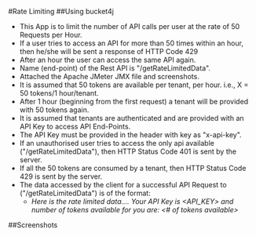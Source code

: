 #Rate Limiting
##Using bucket4j
* This App is to limit the number of API calls per user at the rate of 50 Requests per Hour.
* If a user tries to access an API for more than 50 times within an hour, then he/she will be sent a response of HTTP Code 429
* After an hour the user can access the same API again.
* Name (end-point) of the Rest API is "/getRateLimitedData".
* Attached the Apache JMeter JMX file and screenshots.
* It is assumed that 50 tokens are available per tenant, per hour. i.e., X = 50 tokens/1 hour/tenant.
* After 1 hour (beginning from the first request) a tenant will be provided with 50 tokens again.
* It is assumed that tenants are authenticated and are provided with an API Key to access API End-Points.
* The API Key must be provided in the header with key as "x-api-key".
* If an unauthorised user tries to access the only api available ("/getRateLimitedData"), then HTTP Status Code 401 is sent by the server.
* If all the 50 tokens are consumed by a tenant, then HTTP Status Code 429 is sent by the server.
* The data accessed by the client for a successful API Request to ("/getRateLimitedData") is of the format:
  * *Here is the rate limited data.... Your API Key is <API_KEY> and number of tokens available for you are: <# of tokens available>*

##Screenshots
